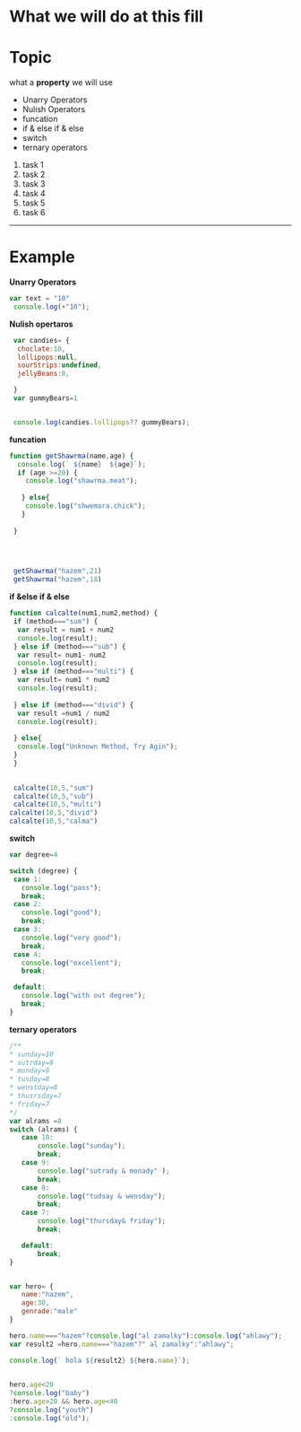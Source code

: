 # What we will do at this fill 
# Topic
what a **property** we will use 

* Unarry Operators
* Nulish Operators
* funcation
* if & else if & else
* switch
* ternary operators
1. task 1
2. task 2 
3. task 3
4. task 4
5. task 5
6. task 6
___

# Example
**Unarry Operators**
``` javascript
var text = "10"
 console.log(+"10");
```
**Nulish opertaros**
```javascript
 var candies= {
  choclate:10,
  lollipops:null,
  sourStrips:undefined,
  jellyBeans:8,

 }
 var gummyBears=1


 console.log(candies.lollipops?? gummyBears);


```


**funcation**
```javascript
function getShawrma(name,age) {
  console.log(` ${name}  ${age}`);
  if (age >=20) {
    console.log("shawrma.meat");
    
   } else{
    console.log("shwemara.chick");
   }  
  
 }

 


 getShawrma("hazem",21)
 getShawrma("hazem",18)


```

**if &else if & else**
```javascript
function calcalte(num1,num2,method) {
 if (method==="sum") {
  var result = num1 + num2
  console.log(result);
 } else if (method==="sub") {
  var result= num1- num2
  console.log(result);
 } else if (method==="multi") {
  var result= num1 * num2
  console.log(result);
  
 } else if (method==="divid") {
  var result =num1 / num2
  console.log(result);
  
 } else{
  console.log("Unknown Method, Try Agin");
 }
 }  
   

 calcalte(10,5,"sum")
 calcalte(10,5,"sub")
 calcalte(10,5,"multi")
calcalte(10,5,"divid")
calcalte(10,5,"calma")

 ```
 **switch**
 ```javascript
 var degree=4

switch (degree) {
  case 1:
    console.log("pass");
    break;
  case 2:
    console.log("good");
    break;
  case 3:
    console.log("very good");
    break;
  case 4:
    console.log("excellent");
    break;

  default:
    console.log("with out degree");
    break;  
}
 ```

 **ternary operators**
 ```javascript
/**
 * sunday=10
 * sutrday=9
 * monday=9
 * tusday=8
 * wenstday=8
 * thusrsday=7
 * friday=7
 */
 var alrams =8
switch (alrams) {
    case 10:
        console.log("sunday");
        break;
    case 9:
        console.log("sutrady & monady" );
        break;
    case 8:
        console.log("tudsay & wensday");
        break;
    case 7:
        console.log("thursday& friday");
        break;

    default:
        break;
}


var hero= {
    name:"hazem",
    age:30,
    genrade:"male"
}

hero.name==="hazem"?console.log("al zamalky"):console.log("ahlawy");
var result2 =hero.name==="hazem"?" al zamalky":"ahlawy";

console.log(` hola ${result2} ${hero.name}`);

    
 hero.age<20
 ?console.log("baby")
 :hero.age>20 && hero.age<40
 ?console.log("youth")
 :console.log("old");   
 
 ```
